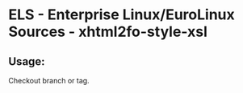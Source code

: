 # ELS - Enterprise Linux/EuroLinux Sources - xhtml2fo-style-xsl
 
## Usage:
  Checkout branch or tag.
